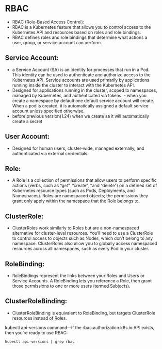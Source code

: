 # RBAC
- RBAC (Role-Based Access Control):
- RBAC is a Kubernetes feature that allows you to control access to the Kubernetes API and resources based on roles and role bindings. 
- RBAC defines roles and role bindings that determine what actions a user, group, or service account can perform.


## Service Account:
- a Service Account (SA) is an identity for processes that run in a Pod. This identity can be used to authenticate and authorize access to the Kubernetes API. Service accounts are used primarily by applications running inside the cluster to interact with the Kubernetes API.
- Designed for applications running in the cluster, scoped to namespaces, managed by Kubernetes, and authenticated via tokens. - when you create a namespace by default one default service account will create. When a pod is created, it is automatically assigned a default service account unless specified otherwise.
- before previous version(1.24) when we create sa it will automatically create a secret
## User Account:
- Designed for human users, cluster-wide, managed externally, and authenticated via external credentials

## Role: 
- A Role is a collection of permissions that allow users to perform specific actions (verbs, such as “get”, “create”, “and “delete”) on a defined set of Kubernetes resource types (such as Pods, Deployments, and Namespaces). Roles are namespaced objects; the permissions they grant only apply within the namespace that the Role belongs to.
## ClusterRole: 
- ClusterRoles work similarly to Roles but are a non-namespaced alternative for cluster-level resources. You’ll need to use a ClusterRole to control access to objects such as Nodes, which don’t belong to any namespace. ClusterRoles also allow you to globally access namespaced resources across all namespaces, such as every Pod in your cluster.
## RoleBinding: 
- RoleBindings represent the links between your Roles and Users or Service Accounts. A RoleBinding lets you reference a Role, then grant those permissions to one or more users (termed Subjects).
## ClusterRoleBinding: 
- ClusterRoleBinding is equivalent to RoleBinding, but targets ClusterRole resources instead of Roles.
 
kubectl api-versions command—if the rbac.authorization.k8s.io API exists, then you’re ready to use RBAC:
```
kubectl api-versions | grep rbac
```
